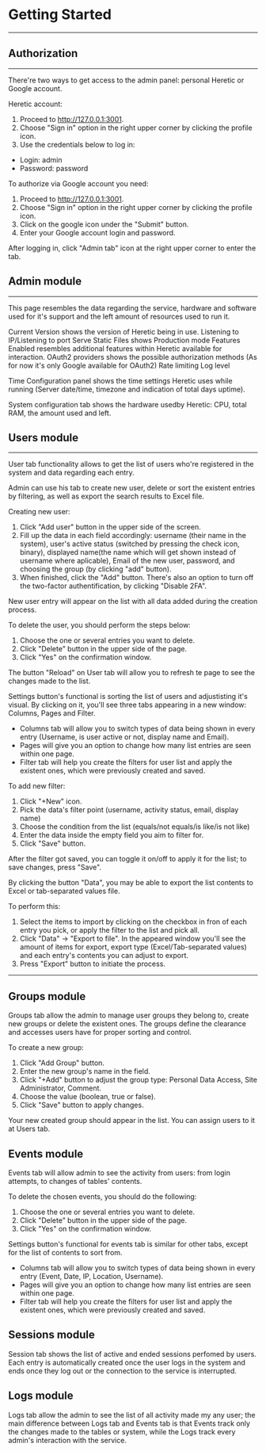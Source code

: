 # Getting Started
---
## Authorization
---
There're two ways to get access to the admin panel: personal Heretic or Google account.

Heretic account:
1. Proceed to http://127.0.0.1:3001.
2. Choose "Sign in" option in the right upper corner by clicking the profile icon.
3. Use the credentials below to log in:
+ Login: admin
+ Password: password

To authorize via Google account you need:
1. Proceed to http://127.0.0.1:3001.
2. Choose "Sign in" option in the right upper corner by clicking the profile icon.
3. Click on the google icon under the "Submit" button.
4. Enter your Google account login and password.


After logging in, click "Admin tab" icon at the right upper corner to enter the tab.

## Admin module

---

This page resembles the data regarding the service, hardware and software used for it's support and the left amount of resources used to run it.

Current Version shows the version of Heretic being in use.
Listening to IP/Listening to port
Serve Static Files shows 
Production mode
Features Enabled resembles additional features within Heretic available for interaction.
OAuth2 providers shows the possible authorization methods (As for now it's only Google available for OAuth2)
Rate limiting
Log level

Time Configuration panel shows the time settings Heretic uses while running (Server date/time, timezone and indication of total days uptime).

System configuration tab shows the hardware usedby Heretic: CPU, total RAM, the amount used and left.


## Users module
---
User tab functionality allows to get the list of users who're registered in the system and data regarding each entry.

Admin can use his tab to create new user, delete or sort the existent entries by filtering, as well as export the search results to Excel file.

Creating new user:
1. Click "Add user" button in the upper side of the screen.
2. Fill up the data in each field accordingly: username (their name in the system), user's active status (switched by pressing the check icon, binary), displayed name(the name which will get shown instead of username where aplicable), Email of the new user, password, and choosing the group (by clicking "add" button).
3. When finished, click the "Add" button.
There's also an option to turn off the two-factor authentification, by clicking "Disable 2FA".

New user entry will appear on the list with all data added during the creation process.

To delete the user, you should perform the steps below:
1. Choose the one or several entries you want to delete.
2. Click "Delete" button in the upper side of the page.
3. Click "Yes" on the confirmation window.

The button "Reload" on User tab will allow you to refresh te page to see the changes made to the list.

Settings button's functional is sorting the list of users and adjustisting it's visual. By clicking on it, you'll see three tabs appearing in a new window: Columns, Pages and Filter.
+ Columns tab will allow you to switch types of data being shown in every entry (Username, is user active or not, display name and Email).
+ Pages will give you an option to change how many list entries are seen within one page.
+ Filter tab will help you create the filters for user list and apply the existent ones, which were previously created and saved.

To add new filter:
1. Click "+New" icon.
2. Pick the data's filter point (username, activity status, email, display name)
3. Choose the condition from the list (equals/not equals/is like/is not like)
4. Enter the data inside the empty field you aim to filter for.
5. Click "Save" button.

After the filter got saved, you can toggle it on/off to apply it for the list; to save changes, press "Save".

By clicking the button "Data", you may be able to export the list contents to Excel or tab-separated values file.

To perform this:
1. Select the items to import by clicking on the checkbox in fron of each entry you pick, or apply the filter to the list and pick all.
2. Click "Data" -> "Export to file". In the appeared window you'll see the amount of items for export, export type (Excel/Tab-separated values) and each entry's contents you can adjust to export.
3. Press "Export" button to initiate the process.

---
 
## Groups module
Groups tab allow the admin to manage user groups they belong to, create new groups or delete the existent ones. The groups define the clearance and accesses users have for proper sorting and control.

To create a new group:
1. Click "Add Group" button.
2. Enter the new group's name in the field.
3. Click "+Add" button to adjust the group type: Personal Data Access, Site Administrator, Comment.
4. Choose the value (boolean, true or false).
5. Click "Save" button to apply changes.

Your new created group should appear in the list. You can assign users to it at Users tab.

## Events module
Events tab will allow admin to see the activity from users: from login attempts, to changes of tables' contents.

To delete the chosen events, you should do the following:
1. Choose the one or several entries you want to delete.
2. Click "Delete" button in the upper side of the page.
3. Click "Yes" on the confirmation window.

Settings button's functional for events tab is similar for other tabs, except for the list of contents to sort from.
+ Columns tab will allow you to switch types of data being shown in every entry (Event, Date, IP, Location, Username).
+ Pages will give you an option to change how many list entries are seen within one page.
+ Filter tab will help you create the filters for user list and apply the existent ones, which were previously created and saved.

## Sessions module
Session tab shows the list of active and ended sessions perfomed by users. Each entry is automatically created once the user logs in the system and ends once they log out or the connection to the service is interrupted.


## Logs module
Logs tab allow the admin to see the list of all activity made my any user; the main difference between Logs tab and Events tab is that Events track only the changes made to the tables or system, while the Logs track every admin's interaction with the service.

